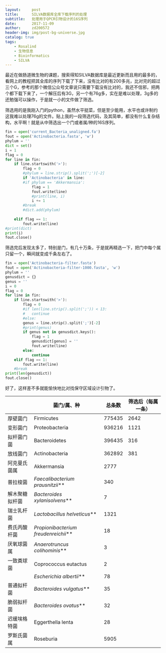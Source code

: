 ```yaml
---
layout:     post
title:      SILVA数据库全库下载序列的处理
subtitle:   处理用于QPCR引物设计的16S序列
date:       2017-11-09
author:     zd200572
header-img: img/post-bg-universe.jpg
catalog: true
tags:
    - Rosalind
    - 生物信息
    - Bioinformatics
    - SILVA
---
```


最近在做肠道微生物的课题，搜索得知SILVA数据库是最近更新而且用的最多的，看网上的教程把其全库的序列下载了下来，没有比对的有200多兆，比对完的超过三个G，参考的那个微信公众号文章说只需要下载没有比对的，我还不信邪，把两个都下载下来了，一个解压后有3G，另一个有76g多，实在是难以处理，3g多的还勉强可以操作，于是就一小的文件做了筛选。

筛选用的是我刚入门的python，虽然水平挺菜，但是至少能用，水平也或许制约这我难以处理76g的文件。贴上我的一段筛选代码，及其简单，都没有什么复杂结构，水平啊！就是从中筛选出一个门或者属/种的16S序列。

```python
fin = open('current_Bacteria_unaligned.fa')
fout = open('Actinobacteria.fasta', 'w')
phylum = ''
dict = set()
i = 1
flag = 0
for line in fin:
	if line.startswith('>'):
		flag = 0
		#phylum = line.strip().split(';')[-2]
		if 'Actinobacteria' in line:
		#if phylum == 'Akkermansia':
			flag = 1
			fout.write(line)
			#print(line, i)
			i += 1
		#break
		#dict.add(phylum)
		
	elif flag == 1:
		fout.write(line)
#print(dict)
print(i)
fout.close()

```

筛选完后发现太多了，特别是门，有几十万条，于是就再精选一下，把门中每个属只留一个，瞬间就变成千条左右了。

```python
fin = open('Actinobacteria-filter.fasta')
fout = open('Actinobacteria-filter-1000.fasta', 'w')
phylum = ''
genusdict = {}
genus = ''
i = 0
flag = 0
for line in fin:
	if line.startswith('>'):
		flag = 0
		#if len(line.strip().split(';')) < 13:
		#	continue
		#else:
		genus = line.strip().split(';')[-2]
		#print(genus)
		if genus not in genusdict.keys():
			flag = 1
			genusdict[genus] = ''
			fout.write(line)
		else:
			continue
	elif flag == 1:
		fout.write(line)
	#break
print(len(genusdict))
fout.close()
```

好了，这样差不多就能愉快地比对找保守区域设计引物了。

|         | 菌门/属、种                               | 总条数    | 筛选后（每属一条） |
| ------- | ------------------------------------ | ------ | --------- |
| 厚壁菌门    | Firmicutes                           | 775435 | 2642      |
| 变形菌门    | Proteobacteria                       | 936216 | 1121      |
| 拟杆菌门菌   | Bacteroidetes                        | 396435 | 316       |
| 放线菌门    | Actinobacteria                       | 362892 | 381       |
| 阿克曼氏菌属  | Akkermansia                          | 2777   |           |
| 普拉梭菌    | *Faecalibacterium prausnitzii***     | 340    |           |
| 解木聚糖拟杆菌 | *Bacteroides xylanisolvens***        | 7      |           |
| 瑞士乳杆菌   | *Lactobacillus helveticus***         | 1321   |           |
| 费氏丙酸杆菌  | *Propionibacterium freudenreichii*** | 18     |           |
| 厌氧球菌属   | *Anaerotruncus colihominis***        | 3      |           |
| 一致粪球菌   | Coprococcus eutactus                 | 2      |           |
|         | *Escherichia albertii***             | 78     |           |
| 普通拟杆菌   | *Bacteroides vulgatus***             | 35     |           |
| 脆弱拟杆菌   | *Bacteroides ovatus***               | 32     |           |
| 迟缓埃格特菌  | Eggerthella lenta                    | 28     |           |
| 罗斯氏菌属   | Roseburia                            | 5905   |           |


